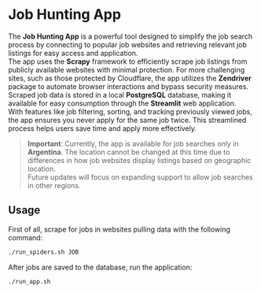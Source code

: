 # Job Hunting App

The **Job Hunting App** is a powerful tool designed to simplify the job search process by connecting to popular job websites and retrieving relevant job listings for easy access and application.  
The app uses the **Scrapy** framework to efficiently scrape job listings from publicly available websites with minimal protection. For more challenging sites, such as those protected by Cloudflare, the app utilizes the **Zendriver** package to automate browser interactions and bypass security measures.
Scraped job data is stored in a local **PostgreSQL** database, making it available for easy consumption through the **Streamlit** web application.  
With features like job filtering, sorting, and tracking previously viewed jobs, the app ensures you never apply for the same job twice. This streamlined process helps users save time and apply more effectively.

> **Important**: Currently, the app is available for job searches only in **Argentina**. The location cannot be changed at this time due to differences in how job websites display listings based on geographic location.  
> Future updates will focus on expanding support to allow job searches in other regions.

## Usage
First of all, scrape for jobs in websites pulling data with the following command:  
```bash
./run_spiders.sh JOB
```

After jobs are saved to the database, run the application: 
```bash
./run_app.sh
```

